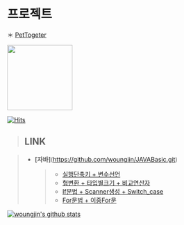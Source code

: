 
# 프로젝트 </h2>
＊ [PetTogeter](https://github.com/woungjin/PetTogether.git)

 
<img width="150" src="https://user-images.githubusercontent.com/74219139/104112803-7c14a800-5336-11eb-8326-9f69c35b41e0.PNG"> </img>

[![Hits](https://hits.seeyoufarm.com/api/count/incr/badge.svg?url=https%3A%2F%2Fgithub.com%2Fwoungjin&count_bg=%2379C83D&title_bg=%23555555&icon=&icon_color=%23E7E7E7&title=hits&edge_flat=false)](https://hits.seeyoufarm.com)
 

 



> ## __LINK__

> + **[자바]**(https://github.com/woungjin/JAVABasic.git)
>    > + [실행단축키 + 변수선언](https://github.com/woungjin/JAVABasic/tree/master/src/day01)
>    > + [형변환 + 타입별크기 + 비교연산자](https://github.com/woungjin/JAVABasic/tree/master/src/day02)
>    > + [If문법 + Scanner생성 + Switch_case](https://github.com/woungjin/JAVABasic/tree/master/src/day03)
>    > + [For문법 + 이중For문](https://github.com/woungjin/JAVABasic/tree/master/src/day04/for_)


[![woungjin's github stats](https://github-readme-stats.vercel.app/api?username=woungjin)](https://github.com/anuraghazra/github-readme-stats)


